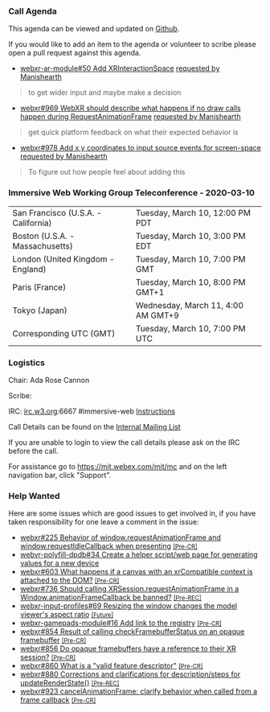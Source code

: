 ### Call Agenda

This agenda can be viewed and updated on [Github](https://github.com/immersive-web/administrivia/blob/master/meetings/wg/2020-03-10-Immersive_Web_Working_Group_Teleconference-agenda.md).

If you would like to add an item to the agenda or volunteer to scribe please open a pull request against this agenda.

* [webxr-ar-module#50 Add XRInteractionSpace](https://github.com/immersive-web/webxr-ar-module/pull/50) [requested by Manishearth](https://github.com/immersive-web/webxr-ar-module/pull/50#issuecomment-594130896)
> to get wider input and maybe make a decision

* [webxr#969 WebXR should describe what happens if no draw calls happen during RequestAnimationFrame](https://github.com/immersive-web/webxr/issues/969) [requested by Manishearth](https://github.com/immersive-web/webxr/issues/969#issuecomment-596671002)
> get quick platform feedback on what their expected behavior is

* [webxr#978 Add x,y coordinates to input source events for screen-space](https://github.com/immersive-web/webxr/issues/978) [requested by Manishearth](https://github.com/immersive-web/webxr/issues/978#issuecomment-596670795)
> To figure out how people feel about adding this

### Immersive Web Working Group Teleconference - 2020-03-10

<table>
<tr><td> San Francisco (U.S.A. - California) <td> Tuesday, March 10, 12:00 PM PDT
<tr><td> Boston (U.S.A. - Massachusetts) <td> Tuesday, March 10, 3:00 PM EDT
<tr><td> London (United Kingdom - England) <td> Tuesday, March 10, 7:00 PM GMT
<tr><td> Paris (France) <td> Tuesday, March 10, 8:00 PM GMT+1
<tr><td> Tokyo (Japan) <td> Wednesday, March 11, 4:00 AM GMT+9
<tr><td> Corresponding UTC (GMT) <td> Tuesday, March 10, 7:00 PM UTC
</table>

### Logistics

Chair: Ada Rose Cannon

Scribe:

IRC: [irc.w3.org](http://irc.w3.org/):6667 #immersive-web [Instructions](https://github.com/immersive-web/administrivia/blob/master/IRC.md)

Call Details can be found on the [Internal Mailing List](https://lists.w3.org/Archives/Member/internal-immersive-web/2019Feb/0002.html)

If you are unable to login to view the call details please ask on the IRC before the call.

For assistance go to https://mit.webex.com/mit/mc  and on the left navigation bar, click "Support".

### Help Wanted

Here are some issues which are good issues to get involved in, if you have taken responsibility for one leave a comment in the issue:

- [webxr#225 Behavior of window.requestAnimationFrame and window.requestIdleCallback when presenting](https://github.com/immersive-web/webxr/issues/225) [<small>[Pre-CR]</small>](https://api.github.com/repos/immersive-web/webxr/milestones/3)
- [webvr-polyfill-dpdb#34 Create a helper script/web page for generating values for a new device](https://github.com/immersive-web/webvr-polyfill-dpdb/issues/34)
- [webxr#603 What happens if a canvas with an xrCompatible context is attached to the DOM?](https://github.com/immersive-web/webxr/issues/603) [<small>[Pre-CR]</small>](https://api.github.com/repos/immersive-web/webxr/milestones/3)
- [webxr#736 Should calling XRSession.requestAnimationFrame in a Window.animationFrameCallback be banned?](https://github.com/immersive-web/webxr/issues/736) [<small>[Pre-REC]</small>](https://api.github.com/repos/immersive-web/webxr/milestones/16)
- [webxr-input-profiles#69 Resizing the window changes the model viewer's aspect ratio](https://github.com/immersive-web/webxr-input-profiles/issues/69) [<small>[Future]</small>](https://api.github.com/repos/immersive-web/webxr-input-profiles/milestones/4)
- [webxr-gamepads-module#16 Add link to the registry](https://github.com/immersive-web/webxr-gamepads-module/issues/16) [<small>[Pre-CR]</small>](https://api.github.com/repos/immersive-web/webxr-gamepads-module/milestones/1)
- [webxr#854 Result of calling checkFramebufferStatus on an opaque framebuffer](https://github.com/immersive-web/webxr/issues/854) [<small>[Pre-CR]</small>](https://api.github.com/repos/immersive-web/webxr/milestones/3)
- [webxr#856 Do opaque framebuffers have a reference to their XR session?](https://github.com/immersive-web/webxr/issues/856) [<small>[Pre-CR]</small>](https://api.github.com/repos/immersive-web/webxr/milestones/3)
- [webxr#860 What is a "valid feature descriptor"](https://github.com/immersive-web/webxr/issues/860) [<small>[Pre-CR]</small>](https://api.github.com/repos/immersive-web/webxr/milestones/3)
- [webxr#880 Corrections and clarifications for description/steps for updateRenderState()](https://github.com/immersive-web/webxr/issues/880) [<small>[Pre-REC]</small>](https://api.github.com/repos/immersive-web/webxr/milestones/16)
- [webxr#923 cancelAnimationFrame: clarify behavior when called from a frame callback](https://github.com/immersive-web/webxr/issues/923) [<small>[Pre-CR]</small>](https://api.github.com/repos/immersive-web/webxr/milestones/3)


              
